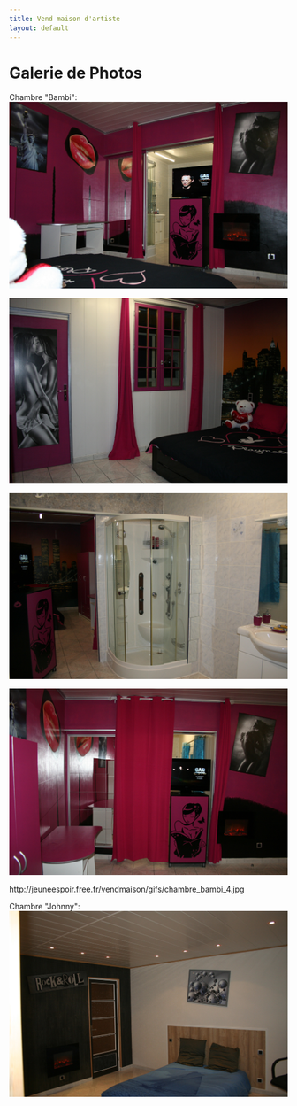 ```yaml
---
title: Vend maison d'artiste
layout: default
---
```


# Galerie de Photos

Chambre "Bambi":
![Chambre "Bambi"](/images/an_ch_bam1.jpg)

![Chambre "Bambi"](/images/chambre_bambi_1.jpg)

![Chambre "Bambi"](/images/chambre_bambi_9f.jpg)

![Chambre "Bambi"](/images/chambre_bambi_9j.jpg)

http://jeuneespoir.free.fr/vendmaison/gifs/chambre_bambi_4.jpg

Chambre "Johnny":
![Chambre-Johnny](/images/ann_ch_johnny2.jpg) 
